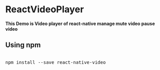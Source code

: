 # ReactVideoPlayer 
<b>This Demo is Video player of react-native manage mute video pause video </b>

<h2>Using npm</h2>
<div class="highlight highlight-source-js"><pre><span class="pl-k"></span>
npm install --save react-native-video
<span class="pl-k"></span></pre></div>
